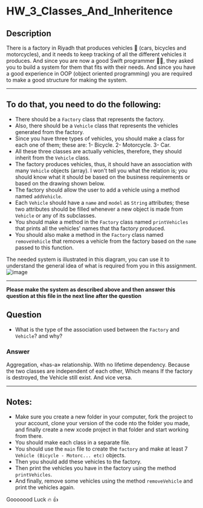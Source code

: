 # HW_3_Classes_And_Inheritence

## Description
There is a factory in Riyadh that produces vehicles 🚗  (cars, bicycles and motorcycles), and it needs to keep tracking of all the different vehicles it produces. And since you are now a good Swift programmer 🤟🏻, they asked you to build a system for them that fits with their needs. And since you have a good experience in OOP (object oriented programming) you are required to make a good structure for making the system.

---

## To do that, you need to do the following:
- There should be a `Factory` class that represents the factory.
- Also, there should be a `Vehicle` class that represents the vehicles generated from the factory.
- Since you have three types of vehicles, you should make a class for each one of them; these are: 1- Bicycle. 2- Motorcycle. 3- Car.
- All these three classes are actually vehicles, therefore, they should inherit from the `Vehicle` class.
- The factory produces vehicles, thus, it should have an association with many `Vehicle` objects (array). I won't  tell you what the relation is; you should know what it should be based on the business requirements or based on the drawing shown below.
- The factory should allow the user to add a vehicle using a method named `addVehicle`.
- Each `Vehicle` should have a `name` and `model` as `String` attributes; these two attributes should be filled whenever a new object is made from `Vehicle` or any of its subclasses.
- You should make a method in the `Factory` class named `printVehicles` that prints all the vehicles' names that tha factory produced.
- You should also make a method in the `Factory` class named `removeVehicle` that removes a vehicle from the factory based on the `name` passed to this function.

The needed system is illustrated in this diagram, you can use it to understand the general idea of what is required from you in this assignment.
![image](https://user-images.githubusercontent.com/29100623/137714740-eccf3786-9005-423b-bdda-6bf0345f8ea4.png)


---

**Please make the system as described above and then answer this question at this file in the next line after the question**
## Question
- What is the type of the association used between the `Factory` and `Vehicle`? and why?

### Answer
Aggregation, «has-a» relationship. With no lifetime dependency. 
Because the two classes are independent of each other, Which means If the factory is destroyed, the Vehicle still exist. And vice versa. 


---
## Notes:
- Make sure you create a new folder in your computer, fork the project to your account, clone your version of the code nto the folder you made, and finally create a new xcode project in that folder and start working from there.
- You should make each class in a separate file.
- You should use the `main` file to create the `factory` and make at least 7 `Vehicle (Bicycle - Motorc... etc)` objects.
- Then you should add these vehicles to the factory.
- Then print the vehicles you have in the factory using the method `printVehicles`.
- And finally, remove some vehicles using the method `removeVehicle` and print the vehicles again.


Gooooood Luck 🔥 👍
